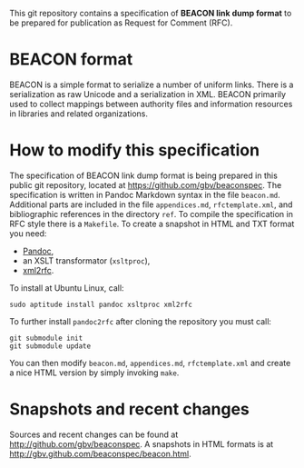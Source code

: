 This git repository contains a specification of **BEACON link dump format** to
be prepared for publication as Request for Comment (RFC).

# BEACON format

BEACON is a simple format to serialize a number of uniform links.
There is a serialization as raw Unicode and a serialization in XML.
BEACON primarily used to collect mappings between authority files
and information resources in libraries and related organizations.

# How to modify this specification

The specification of BEACON link dump format is being prepared in this public
git repository, located at <https://github.com/gbv/beaconspec>. The
specification is written in Pandoc Markdown syntax in the file `beacon.md`.
Additional parts are included in the file `appendices.md`, `rfctemplate.xml`,
and bibliographic references in the directory `ref`. To compile the
specification in RFC style there is a `Makefile`. To create a snapshot in HTML
and TXT format you need:

* [Pandoc](http://johnmacfarlane.net/pandoc/),
* an XSLT transformator (`xsltproc`),
* [xml2rfc](http://xml.resource.org/).

To install at Ubuntu Linux, call:

    sudo aptitude install pandoc xsltproc xml2rfc

To further install `pandoc2rfc` after cloning the repository you must call:

    git submodule init
    git submodule update

You can then modify `beacon.md`, `appendices.md`, `rfctemplate.xml` and create
a nice HTML version by simply invoking `make`.

# Snapshots and recent changes

Sources and recent changes can be found at <http://github.com/gbv/beaconspec>.
A snapshots in HTML formats is at <http://gbv.github.com/beaconspec/beacon.html>.


